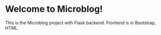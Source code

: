 # Welcome to Microblog!

This is the Microblog project with Flask backend. Frontend is in Bootstrap, HTML.

